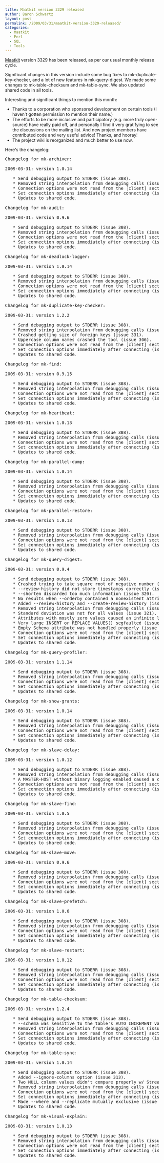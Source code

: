 ```yaml
---
title: Maatkit version 3329 released
author: Baron Schwartz
layout: post
permalink: /2009/03/31/maatkit-version-3329-released/
categories:
  - Maatkit
  - Perl
  - SQL
  - Tools
---
```

[Maatkit][1] version 3329 has been released, as per our usual monthly release cycle.

Significant changes in this version include some bug fixes to mk-duplicate-key-checker, and a lot of new features in mk-query-digest. We made some changes to mk-table-checksum and mk-table-sync. We also updated shared code in all tools.

Interesting and significant things to mention this month:

*   Thanks to a corporation who sponsored development on certain tools (I haven't gotten permission to mention their name.)
*   The efforts to be more inclusive and participatory (e.g. more truly open-source) have really paid off, and personally I find it very gratifying to see the discussions on the mailing list. And new project members have contributed code and very useful advice! Thanks, and hooray!
*   The project wiki is reorganized and much better to use now.

Here's the changelog:

<pre>Changelog for mk-archiver:

2009-03-31: version 1.0.14

   * Send debugging output to STDERR (issue 308).
   * Removed string interpolation from debugging calls (issue 308)
   * Connection options were not read from the [client] section (issue 249).
   * Set connection options immediately after connecting (issue 286).
   * Updates to shared code.

Changelog for mk-audit:

2009-03-31: version 0.9.6

   * Send debugging output to STDERR (issue 308).
   * Removed string interpolation from debugging calls (issue 308).
   * Connection options were not read from the [client] section (issue 249).
   * Set connection options immediately after connecting (issue 286).
   * Updates to shared code.

Changelog for mk-deadlock-logger:

2009-03-31: version 1.0.14

   * Send debugging output to STDERR (issue 308).
   * Removed string interpolation from debugging calls (issue 308).
   * Connection options were not read from the [client] section (issue 249).
   * Set connection options immediately after connecting (issue 286).
   * Updates to shared code.

Changelog for mk-duplicate-key-checker:

2009-03-31: version 1.2.2

   * Send debugging output to STDERR (issue 308).
   * Removed string interpolation from debugging calls (issue 308).
   * Crashed getting size of foreign keys (issue 331).
   * Uppercase column names crashed the tool (issue 306).
   * Connection options were not read from the [client] section (issue 249).
   * Set connection options immediately after connecting (issue 286).
   * Updates to shared code.

Changelog for mk-find:

2009-03-31: version 0.9.15

   * Send debugging output to STDERR (issue 308).
   * Removed string interpolation from debugging calls (issue 308).
   * Connection options were not read from the [client] section (issue 249).
   * Set connection options immediately after connecting (issue 286).
   * Updates to shared code.

Changelog for mk-heartbeat:

2009-03-31: version 1.0.13

   * Send debugging output to STDERR (issue 308).
   * Removed string interpolation from debugging calls (issue 308)
   * Connection options were not read from the [client] section (issue 249).
   * Set connection options immediately after connecting (issue 286).
   * Updates to shared code.

Changelog for mk-parallel-dump:

2009-03-31: version 1.0.14

   * Send debugging output to STDERR (issue 308).
   * Removed string interpolation from debugging calls (issue 308)
   * Connection options were not read from the [client] section (issue 249).
   * Set connection options immediately after connecting (issue 286).
   * Updates to shared code.

Changelog for mk-parallel-restore:

2009-03-31: version 1.0.13

   * Send debugging output to STDERR (issue 308).
   * Removed string interpolation from debugging calls (issue 308)
   * Connection options were not read from the [client] section (issue 249).
   * Set connection options immediately after connecting (issue 286).
   * Updates to shared code.

Changelog for mk-query-digest:

2009-03-31: version 0.9.4

   * Send debugging output to STDERR (issue 308).
   * Crashed trying to take square root of negative number (issue 332).
   * --review-history did not store timestamps correctly (issue 329).
   * --shorten discarded too much information (issue 320).
   * No results when --orderby contained a nonexistent attribute (issue 244).
   * Added --review-history and --create-review-history (issue 194).
   * Removed string interpolation from debugging calls (issue 308).
   * Standard deviation was not for all values (issue 321).
   * Attributes with mostly zero values caused an infinite loop (issue 321).
   * Very large INSERT or REPLACE VALUES() segfaulted (issue 322).
   * Empty Schema attribute was not handled properly (issue 323).
   * Connection options were not read from the [client] section (issue 249).
   * Set connection options immediately after connecting (issue 286).
   * Updates to shared code.

Changelog for mk-query-profiler:

2009-03-31: version 1.1.14

   * Send debugging output to STDERR (issue 308).
   * Removed string interpolation from debugging calls (issue 308).
   * Connection options were not read from the [client] section (issue 249).
   * Set connection options immediately after connecting (issue 286).
   * Updates to shared code.

Changelog for mk-show-grants:

2009-03-31: version 1.0.14

   * Send debugging output to STDERR (issue 308).
   * Removed string interpolation from debugging calls (issue 308).
   * Connection options were not read from the [client] section (issue 249).
   * Set connection options immediately after connecting (issue 286).
   * Updates to shared code.

Changelog for mk-slave-delay:

2009-03-31: version 1.0.12

   * Send debugging output to STDERR (issue 308).
   * Removed string interpolation from debugging calls (issue 308)
   * A MASTER-HOST without binary logging enabled caused a crash (issue 215).
   * Connection options were not read from the [client] section (issue 249).
   * Set connection options immediately after connecting (issue 286).
   * Updates to shared code.

Changelog for mk-slave-find:

2009-03-31: version 1.0.5

   * Send debugging output to STDERR (issue 308).
   * Removed string interpolation from debugging calls (issue 308).
   * Connection options were not read from the [client] section (issue 249).
   * Set connection options immediately after connecting (issue 286).
   * Updates to shared code.

Changelog for mk-slave-move:

2009-03-31: version 0.9.6

   * Send debugging output to STDERR (issue 308).
   * Removed string interpolation from debugging calls (issue 308).
   * Connection options were not read from the [client] section (issue 249).
   * Set connection options immediately after connecting (issue 286).
   * Updates to shared code.

Changelog for mk-slave-prefetch:

2009-03-31: version 1.0.6

   * Send debugging output to STDERR (issue 308).
   * Removed string interpolation from debugging calls (issue 308)
   * Connection options were not read from the [client] section (issue 249).
   * Set connection options immediately after connecting (issue 286).
   * Updates to shared code.

Changelog for mk-slave-restart:

2009-03-31: version 1.0.12

   * Send debugging output to STDERR (issue 308).
   * Removed string interpolation from debugging calls (issue 308)
   * Connection options were not read from the [client] section (issue 249).
   * Set connection options immediately after connecting (issue 286).
   * Updates to shared code.

Changelog for mk-table-checksum:

2009-03-31: version 1.2.4

   * Send debugging output to STDERR (issue 308).
   * --schema was sensitive to the table's AUTO_INCREMENT value (issue 328).
   * Removed string interpolation from debugging calls (issue 308)
   * Connection options were not read from the [client] section (issue 249).
   * Set connection options immediately after connecting (issue 286).
   * Updates to shared code.

Changelog for mk-table-sync:

2009-03-31: version 1.0.14

   * Send debugging output to STDERR (issue 308).
   * Added --ignore-columns option (issue 313).
   * Two NULL column values didn't compare properly w/ Stream/GroupBy (issue 218).
   * Removed string interpolation from debugging calls (issue 308)
   * Connection options were not read from the [client] section (issue 249).
   * Set connection options immediately after connecting (issue 286).
   * Made --where and --replicate mutually exclusive (issue 302).
   * Updates to shared code.

Changelog for mk-visual-explain:

2009-03-31: version 1.0.13

   * Send debugging output to STDERR (issue 308).
   * Removed string interpolation from debugging calls (issue 308).
   * Connection options were not read from the [client] section (issue 249).
   * Set connection options immediately after connecting (issue 286).
   * Updates to shared code.
</pre>

 [1]: http://code.google.com/p/maatkit/
